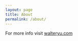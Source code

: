 ```yaml
---
layout: page
title: About
permalink: /about/
---
```


For more info visit [walteryu.com](http://walteryu.com/)
